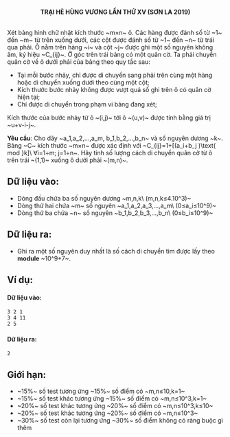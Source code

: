 **<center>TRẠI HÈ HÙNG VƯƠNG LẦN THỨ XⅤ (SƠN LA 2019)</center>**
<br>

Xét bảng hình chữ nhật kích thước ~m×n~ ô. Các hàng được đánh số từ ~1~ đến ~m~ từ trên xuống dưới, các cột được đánh số từ ~1~ đến ~n~ từ trái qua phải. Ô nằm trên hàng ~i~ và cột ~j~ được ghi một số nguyên không âm, ký hiệu ~C_{ij}~. Ở góc trên trái bảng có một quân cờ. Ta phải chuyển quân cờ về ô dưới phải của bảng theo quy tắc sau:
- Tại mỗi bước nhảy, chỉ được di chuyển sang phải trên cùng một hàng hoặc di chuyển xuống dưới theo cùng một cột;
- Kích thước bước nhảy không được vượt quá số ghi trên ô có quân cờ hiện tại;
- Chỉ được di chuyển trong phạm vi bảng đang xét;

Kích thước của bước nhảy từ ô ~(i,j)~ tới ô ~(u,v)~ được tính bằng giá trị ~u+v-i-j~.

**Yêu cầu**: Cho dãy ~a_1,a_2,…,a_m, b_1,b_2,…,b_n~ và số nguyên dương ~k~. Bảng ~C~ kích thước ~m×n~ được xác định với ~C_{ij}=1+[(a_i+b_j )\text{ mod }k]\  ∀i=1÷m; j=1÷n~. Hãy tính số lượng cách di chuyển quân cờ từ ô trên trái ~(1,1)~ xuống ô dưới phải ~(m,n)~.

## Dữ liệu vào:
- Dòng đầu chứa ba số nguyên dương ~m,n,k\ (m,n,k≤4.10^3)~
- Dòng thứ hai chứa ~m~ số nguyên ~a_1,a_2,a_3,…,a_m\ (0≤a_i≤10^9)~
- Dòng thứ ba chứa ~n~ số nguyên ~b_1,b_2,b_3,…,b_n\ (0≤b_i≤10^9)~

## Dữ liệu ra:
- Ghi ra một số nguyên duy nhất là số cách di chuyển tìm được lấy theo **module** ~10^9+7~.

## Ví dụ:
#### Dữ liệu vào:
```
3 2 1
3 4 11
2 5
```

#### Dữ liệu ra:
```
2
```

## Giới hạn:
- ~15\%~ số test tương ứng ~15\%~ số điểm có ~m,n≤10,k=1~
- ~15\%~ số test khác tương ứng ~15\%~ số điểm có ~m,n≤10^3,k=1~
- ~20\%~ số test khác tương ứng ~20\%~ số điểm có ~m,n≤10^3,k≤10~
- ~20\%~ số test khác tương ứng ~20\%~ số điểm có ~m,n≤10^3~
- ~30\%~ số test còn lại tương ứng ~30\%~ số điểm không có ràng buộc gì thêm